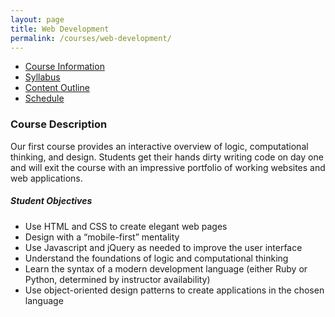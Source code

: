 ```yaml
---
layout: page
title: Web Development
permalink: /courses/web-development/
---
```


<nav class="course-nav">
  <ul>
    <li><a href="">Course Information</a></li>
    <li><a href="">Syllabus</a></li>
    <li><a href="">Content Outline</a></li>
    <li><a href="">Schedule</a></li>
  </ul>
</nav>

<article class="catalog-course" markdown="1">

### Course Description

Our first course provides an interactive overview of logic, computational thinking, and design. Students get their hands dirty writing code on day one and will exit the course with an impressive portfolio of working websites and web applications.

##### Student Objectives

* Use HTML and CSS to create elegant web pages
*	Design with a “mobile-first” mentality
*	Use Javascript and jQuery as needed to improve the user interface
*	Understand the foundations of logic and computational thinking
*	Learn the syntax of a modern development language (either Ruby or Python, determined by instructor availability)
*	Use object-oriented design patterns to create applications in the chosen language  

</article>
